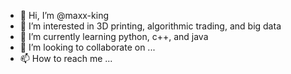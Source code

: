 - 👋 Hi, I’m @maxx-king
- 👀 I’m interested in 3D printing, algorithmic trading, and big data
- 🌱 I’m currently learning python, c++, and java
- 💞️ I’m looking to collaborate on ...
- 📫 How to reach me ...

<!---
maxx-king/maxx-king is a ✨ special ✨ repository because its `README.md` (this file) appears on your GitHub profile.
You can click the Preview link to take a look at your changes.
--->
